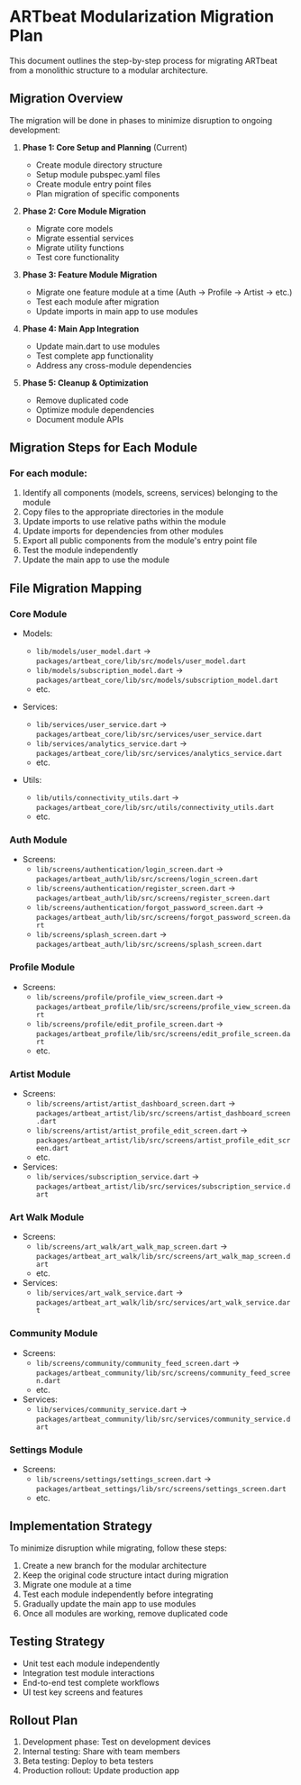 # ARTbeat Modularization Migration Plan

This document outlines the step-by-step process for migrating ARTbeat from a monolithic structure to a modular architecture.

## Migration Overview

The migration will be done in phases to minimize disruption to ongoing development:

1. **Phase 1: Core Setup and Planning** (Current)
   - Create module directory structure
   - Setup module pubspec.yaml files
   - Create module entry point files
   - Plan migration of specific components

2. **Phase 2: Core Module Migration**
   - Migrate core models
   - Migrate essential services
   - Migrate utility functions
   - Test core functionality

3. **Phase 3: Feature Module Migration**
   - Migrate one feature module at a time (Auth → Profile → Artist → etc.)
   - Test each module after migration
   - Update imports in main app to use modules

4. **Phase 4: Main App Integration**
   - Update main.dart to use modules
   - Test complete app functionality
   - Address any cross-module dependencies

5. **Phase 5: Cleanup & Optimization**
   - Remove duplicated code
   - Optimize module dependencies
   - Document module APIs

## Migration Steps for Each Module

### For each module:

1. Identify all components (models, screens, services) belonging to the module
2. Copy files to the appropriate directories in the module
3. Update imports to use relative paths within the module
4. Update imports for dependencies from other modules
5. Export all public components from the module's entry point file
6. Test the module independently
7. Update the main app to use the module

## File Migration Mapping

### Core Module
- Models:
  - `lib/models/user_model.dart` → `packages/artbeat_core/lib/src/models/user_model.dart`
  - `lib/models/subscription_model.dart` → `packages/artbeat_core/lib/src/models/subscription_model.dart`
  - etc.

- Services:
  - `lib/services/user_service.dart` → `packages/artbeat_core/lib/src/services/user_service.dart`
  - `lib/services/analytics_service.dart` → `packages/artbeat_core/lib/src/services/analytics_service.dart`
  - etc.

- Utils:
  - `lib/utils/connectivity_utils.dart` → `packages/artbeat_core/lib/src/utils/connectivity_utils.dart`
  - etc.

### Auth Module
- Screens:
  - `lib/screens/authentication/login_screen.dart` → `packages/artbeat_auth/lib/src/screens/login_screen.dart`
  - `lib/screens/authentication/register_screen.dart` → `packages/artbeat_auth/lib/src/screens/register_screen.dart`
  - `lib/screens/authentication/forgot_password_screen.dart` → `packages/artbeat_auth/lib/src/screens/forgot_password_screen.dart`
  - `lib/screens/splash_screen.dart` → `packages/artbeat_auth/lib/src/screens/splash_screen.dart`

### Profile Module
- Screens:
  - `lib/screens/profile/profile_view_screen.dart` → `packages/artbeat_profile/lib/src/screens/profile_view_screen.dart`
  - `lib/screens/profile/edit_profile_screen.dart` → `packages/artbeat_profile/lib/src/screens/edit_profile_screen.dart`
  - etc.

### Artist Module
- Screens:
  - `lib/screens/artist/artist_dashboard_screen.dart` → `packages/artbeat_artist/lib/src/screens/artist_dashboard_screen.dart`
  - `lib/screens/artist/artist_profile_edit_screen.dart` → `packages/artbeat_artist/lib/src/screens/artist_profile_edit_screen.dart`
  - etc.
- Services:
  - `lib/services/subscription_service.dart` → `packages/artbeat_artist/lib/src/services/subscription_service.dart`
  
### Art Walk Module
- Screens:
  - `lib/screens/art_walk/art_walk_map_screen.dart` → `packages/artbeat_art_walk/lib/src/screens/art_walk_map_screen.dart`
  - etc.
- Services:
  - `lib/services/art_walk_service.dart` → `packages/artbeat_art_walk/lib/src/services/art_walk_service.dart`

### Community Module
- Screens:
  - `lib/screens/community/community_feed_screen.dart` → `packages/artbeat_community/lib/src/screens/community_feed_screen.dart`
  - etc.
- Services:
  - `lib/services/community_service.dart` → `packages/artbeat_community/lib/src/services/community_service.dart`

### Settings Module
- Screens:
  - `lib/screens/settings/settings_screen.dart` → `packages/artbeat_settings/lib/src/screens/settings_screen.dart`
  - etc.

## Implementation Strategy

To minimize disruption while migrating, follow these steps:

1. Create a new branch for the modular architecture
2. Keep the original code structure intact during migration
3. Migrate one module at a time
4. Test each module independently before integrating
5. Gradually update the main app to use modules
6. Once all modules are working, remove duplicated code

## Testing Strategy

- Unit test each module independently
- Integration test module interactions
- End-to-end test complete workflows
- UI test key screens and features

## Rollout Plan

1. Development phase: Test on development devices
2. Internal testing: Share with team members
3. Beta testing: Deploy to beta testers
4. Production rollout: Update production app
